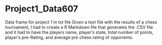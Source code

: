 # Project1_Data607
Data frame for project 1 in txt file
Given a text file with the results of a chess tournament, I had to create a R Markdown file that generates the .CSV file and it had to have the players name, player’s state, total number of points, player’s pre-Rating, and average pre chess rating of opponents.
